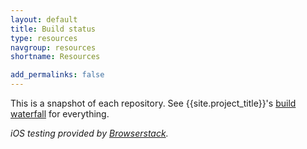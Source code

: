 ```yaml
---
layout: default
title: Build status
type: resources
navgroup: resources
shortname: Resources

add_permalinks: false
---
```


<link rel="import" href="/elements/repos-list.html">

This is a snapshot of each repository. See {{site.project_title}}'s [build waterfall](http://build.chromium.org/p/client.polymer/) for everything.

<repos-list></repos-list>

_iOS testing provided by [Browserstack](http://www.browserstack.com/)._
